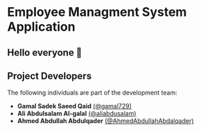 # Employee Managment System Application
 
## Hello everyone 👋

## Project Developers

The following individuals are part of the development team:

- **Gamal Sadek Saeed Qaid** [(@gamal729)](https://github.com/gamal729)
- **Ali Abdulsalam Al-galal** [(@aliabdusalam)](https://github.com/aliabdusalam)
- **Ahmed Abdullah Abdulqader** [(@AhmedAbdullahAbdalqader)](https://github.com/AhmedAbdullahAbdalqader)

